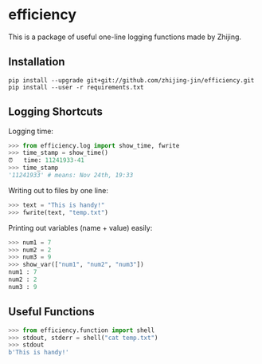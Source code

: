 # efficiency
This is a package of useful one-line logging functions made by Zhijing.

## Installation
```
pip install --upgrade git+git://github.com/zhijing-jin/efficiency.git
pip install --user -r requirements.txt
```

## Logging Shortcuts
Logging time:
```python
>>> from efficiency.log import show_time, fwrite
>>> time_stamp = show_time()
⏰	time: 11241933-41
>>> time_stamp
'11241933' # means: Nov 24th, 19:33
```
Writing out to files by one line:
```python
>>> text = "This is handy!"
>>> fwrite(text, "temp.txt")
```

Printing out variables (name + value) easily:
```python
>>> num1 = 7
>>> num2 = 2
>>> num3 = 9
>>> show_var(["num1", "num2", "num3"])
num1 : 7
num2 : 2
num3 : 9
```

## Useful Functions
```python
>>> from efficiency.function import shell
>>> stdout, stderr = shell("cat temp.txt")
>>> stdout
b'This is handy!'
```
